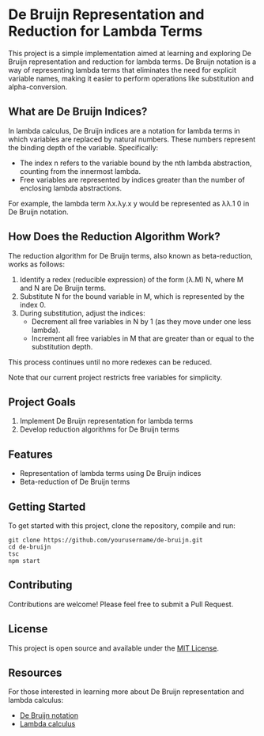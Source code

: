 # De Bruijn Representation and Reduction for Lambda Terms

This project is a simple implementation aimed at learning and exploring De Bruijn representation and reduction for lambda terms. De Bruijn notation is a way of representing lambda terms that eliminates the need for explicit variable names, making it easier to perform operations like substitution and alpha-conversion.

## What are De Bruijn Indices?

In lambda calculus, De Bruijn indices are a notation for lambda terms in which variables are replaced by natural numbers. These numbers represent the binding depth of the variable. Specifically:

- The index n refers to the variable bound by the nth lambda abstraction, counting from the innermost lambda.
- Free variables are represented by indices greater than the number of enclosing lambda abstractions.

For example, the lambda term λx.λy.x y would be represented as λλ.1 0 in De Bruijn notation.

## How Does the Reduction Algorithm Work?

The reduction algorithm for De Bruijn terms, also known as beta-reduction, works as follows:

1. Identify a redex (reducible expression) of the form (λ.M) N, where M and N are De Bruijn terms.
2. Substitute N for the bound variable in M, which is represented by the index 0.
3. During substitution, adjust the indices:
   - Decrement all free variables in N by 1 (as they move under one less lambda).
   - Increment all free variables in M that are greater than or equal to the substitution depth.

This process continues until no more redexes can be reduced.

Note that our current project restricts free variables for simplicity.

## Project Goals

1. Implement De Bruijn representation for lambda terms
2. Develop reduction algorithms for De Bruijn terms

## Features

- Representation of lambda terms using De Bruijn indices
- Beta-reduction of De Bruijn terms

## Getting Started

To get started with this project, clone the repository, compile and run:

```
git clone https://github.com/yourusername/de-bruijn.git
cd de-bruijn
tsc
npm start
```

## Contributing

Contributions are welcome! Please feel free to submit a Pull Request.

## License

This project is open source and available under the [MIT License](LICENSE).

## Resources

For those interested in learning more about De Bruijn representation and lambda calculus:

- [De Bruijn notation](https://en.wikipedia.org/wiki/De_Bruijn_index)
- [Lambda calculus](https://en.wikipedia.org/wiki/Lambda_calculus)
